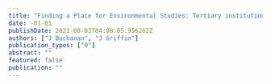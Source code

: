 ```yaml
---
title: "Finding a Place for Environmental Studies: Tertiary institutions as a locus inability. of practice for education for susta"
date: -01-01
publishDate: 2021-08-03T04:08:05.956262Z
authors: ["J Buchanan", "J Griffin"]
publication_types: ["0"]
abstract: ""
featured: false
publication: ""
---
```


